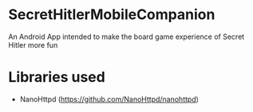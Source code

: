 # SecretHitlerMobileCompanion
An Android App intended to make the board game experience of Secret Hitler more fun

# Libraries used
- NanoHttpd (https://github.com/NanoHttpd/nanohttpd)
